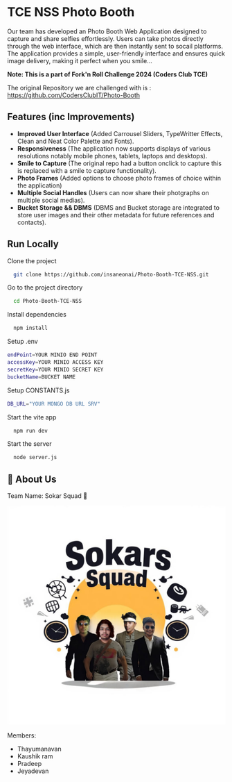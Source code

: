 
# TCE NSS Photo Booth

Our team has developed an Photo Booth Web Application designed to capture and share selfies effortlessly. Users can take photos directly through the web interface, which are then instantly sent to socail platforms. The application provides a simple, user-friendly interface and ensures quick image delivery, making it perfect when you smile...

**Note: This is a part of Fork'n Roll Challenge 2024 (Coders Club TCE)**

The original Repository we are challenged with is : https://github.com/CodersClubIT/Photo-Booth



## Features (inc Improvements)

- **Improved User Interface** (Added Carrousel Sliders, TypeWritter Effects, Clean and Neat Color Palette and Fonts).
- **Responsiveness** (The application now supports displays of various resolutions notably mobile phones, tablets, laptops and desktops).
- **Smile to Capture** (The original repo had a button onclick to capture this is replaced with a smile to capture functionality).
- **Photo Frames** (Added options to choose photo frames of choice within the application)
- **Multiple Social Handles** (Users can now share their photgraphs on multiple social medias).
- **Bucket Storage && DBMS** (DBMS and Bucket storage are integrated to store user images and their other metadata for future references and contacts).

## Run Locally

Clone the project

```bash
  git clone https://github.com/insaneonai/Photo-Booth-TCE-NSS.git
```

Go to the project directory

```bash
  cd Photo-Booth-TCE-NSS
```

Install dependencies

```bash
  npm install
```

Setup .env

```bash
endPoint=YOUR MINIO END POINT
accessKey=YOUR MINIO ACCESS KEY
secretKey=YOUR MINIO SECRET KEY
bucketName=BUCKET NAME
```

Setup CONSTANTS.js

```bash
DB_URL="YOUR MONGO DB URL SRV"
```

Start the vite app

```bash
  npm run dev
```

Start the server

```bash
  node server.js
```


## 🚀 About Us
Team Name: Sokar Squad 🤡

![alt text](/public/about-us.jpg)

Members: 
- Thayumanavan
- Kaushik ram
- Pradeep
- Jeyadevan

